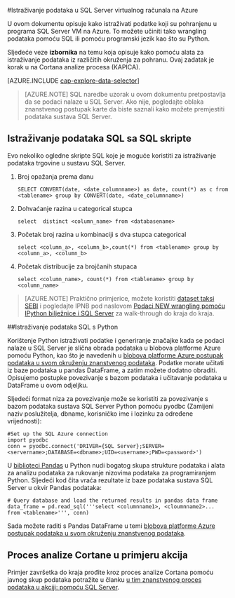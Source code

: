 <properties 
    pageTitle="Istraživanje podataka u SQL Server virtualnog računala na Azure | Microsoft Azure" 
    description="Upute za istraživanje podataka pohranjenih u programa SQL Server VM na Azure." 
    services="machine-learning" 
    documentationCenter="" 
    authors="bradsev" 
    manager="jhubbard" 
    editor="cgronlun" />

<tags 
    ms.service="machine-learning" 
    ms.workload="data-services" 
    ms.tgt_pltfrm="na" 
    ms.devlang="na" 
    ms.topic="article" 
    ms.date="09/13/2016" 
    ms.author="bradsev" /> 

#<a name="explore-data-in-sql-server-virtual-machine-on-azure"></a>Istraživanje podataka u SQL Server virtualnog računala na Azure


U ovom dokumentu opisuje kako istraživati podatke koji su pohranjenu u programa SQL Server VM na Azure. To možete učiniti tako wrangling podataka pomoću SQL ili pomoću programski jezik kao što su Python.

Sljedeće veze **izbornika** na temu koja opisuje kako pomoću alata za istraživanje podataka iz različitih okruženja za pohranu. Ovaj zadatak je korak u na Cortana analize procesa (KAPICA).

[AZURE.INCLUDE [cap-explore-data-selector](../../includes/cap-explore-data-selector.md)]


> [AZURE.NOTE] SQL naredbe uzorak u ovom dokumentu pretpostavlja da se podaci nalaze u SQL Server. Ako nije, pogledajte oblaka znanstvenog postupak karte da biste saznali kako možete premjestiti podataka sustava SQL Server.



## <a name="sql-dataexploration"></a>Istraživanje podataka SQL sa SQL skripte

Evo nekoliko ogledne skripte SQL koje je moguće koristiti za istraživanje podataka trgovine u sustavu SQL Server.

1. Broj opažanja prema danu

    `SELECT CONVERT(date, <date_columnname>) as date, count(*) as c from <tablename> group by CONVERT(date, <date_columnname>)` 

2. Dohvaćanje razina u categorical stupca

    `select  distinct <column_name> from <databasename>`

3. Početak broj razina u kombinaciji s dva stupca categorical 

    `select <column_a>, <column_b>,count(*) from <tablename> group by <column_a>, <column_b>`

4. Početak distribucije za brojčanih stupaca

    `select <column_name>, count(*) from <tablename> group by <column_name>`

> [AZURE.NOTE] Praktično primjerice, možete koristiti [dataset taksi SEBI](http://www.andresmh.com/nyctaxitrips/) i pogledajte IPNB pod naslovom [Podaci NEW wrangling pomoću IPython bilježnice i SQL Server](https://github.com/Azure/Azure-MachineLearning-DataScience/blob/master/Misc/DataScienceProcess/iPythonNotebooks/machine-Learning-data-science-process-sql-walkthrough.ipynb) za walk-through do kraja do kraja.

##<a name="python"></a>Istraživanje podataka SQL s Python

Korištenje Python istraživati podatke i generiranje značajke kada se podaci nalaze u SQL Server je slična obrada podataka u blobova platforme Azure pomoću Python, kao što je navedenih u [blobova platforme Azure postupak podataka u svom okruženju znanstvenog podataka](machine-learning-data-science-process-data-blob.md). Podatke morate učitati iz baze podataka u pandas DataFrame, a zatim možete dodatno obraditi. Opisujemo postupke povezivanje s bazom podataka i učitavanje podataka u DataFrame u ovom odjeljku.

Sljedeći format niza za povezivanje može se koristiti za povezivanje s bazom podataka sustava SQL Server Python pomoću pyodbc (Zamijeni naziv poslužitelja, dbname, korisničko ime i lozinku za određene vrijednosti):

    #Set up the SQL Azure connection
    import pyodbc   
    conn = pyodbc.connect('DRIVER={SQL Server};SERVER=<servername>;DATABASE=<dbname>;UID=<username>;PWD=<password>')

U [biblioteci Pandas](http://pandas.pydata.org/) u Python nudi bogatog skupa strukture podataka i alata za analizu podataka za rukovanje nizovima podataka za programiranjem Python. Sljedeći kod čita vraća rezultate iz baze podataka sustava SQL Server u okvir Pandas podataka:

    # Query database and load the returned results in pandas data frame
    data_frame = pd.read_sql('''select <columnname1>, <cloumnname2>... from <tablename>''', conn)

Sada možete raditi s Pandas DataFrame u temi [blobova platforme Azure postupak podataka u svom okruženju znanstvenog podataka](machine-learning-data-science-process-data-blob.md).

## <a name="cortana-analytics-process-in-action-example"></a>Proces analize Cortane u primjeru akcija

Primjer završetka do kraja prođite kroz proces analize Cortana pomoću javnog skup podataka potražite u članku [u tim znanstvenog proces podataka u akciji: pomoću SQL Server](machine-learning-data-science-process-sql-walkthrough.md).

 
